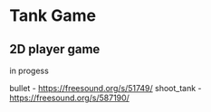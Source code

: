 # Tank Game

## 2D player game

in progess

bullet - https://freesound.org/s/51749/
shoot_tank - https://freesound.org/s/587190/

